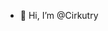 - 👋 Hi, I’m @Cirkutry

<picture>
  <source media="(prefers-color-scheme: dark)" srcset="github-snake-dark.svg" />
</picture>
<!---
Cirkutry/Cirkutry is a ✨ special ✨ repository because its `README.md` (this file) appears on your GitHub profile.
You can click the Preview link to take a look at your changes.
--->

